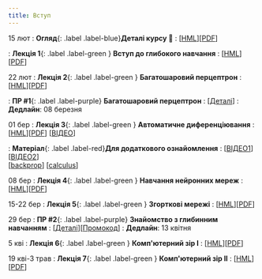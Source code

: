 ```yaml
---
title: Вступ 
---
```




15 лют 
: **Огляд**{: .label .label-blue}**Деталі курсу 👋**
  : [[HML](https://ykochura.github.io/nn-kpi/?p=details.md#1)][[PDF](https://ykochura.github.io/nn-kpi/pdf/details.pdf)] 

: **Лекція 1**{: .label .label-green } **Вступ до глибокого навчання**
  : [[HML](https://ykochura.github.io/nn-kpi/?p=lecture1.md#1)][[PDF](https://ykochura.github.io/nn-kpi/pdf/lecture1.pdf)] 

22 лют
: **Лекція 2**{: .label .label-green } **Багатошаровий перцептрон**
  : [[HML](https://ykochura.github.io/nn-kpi/?p=lecture2.md#1)][[PDF](https://ykochura.github.io/nn-kpi/pdf/lecture2.pdf)] 

: **ПР #1**{: .label .label-purple} **Багатошаровий перцептрон**
  : [[Деталі](https://drive.google.com/file/d/1-zZHUrpuI4j90sBnBe2tAd9Mc5-N87UC/view?usp=sharing)]
    : **Дедлайн**:  08 березня


01 бер
: **Лекція 3**{: .label .label-green } **Автоматичне диференціювання**
  : [[HML](https://ykochura.github.io/nn-kpi/?p=lecture3.md#1)][[PDF](https://ykochura.github.io/nn-kpi/pdf/lecture3.pdf)] [[ВІДЕО](https://youtu.be/o986TK1W6jg)]

: **Матеріал**{: .label .label-red}**Для додаткового ознайомлення**
  : [[ВІДЕО1](https://www.youtube.com/watch?v=wG_nF1awSSY)] [[ВІДЕО2](https://www.khanacademy.org/math/multivariable-calculus/multivariable-derivatives/multivariable-chain-rule/v/multivariable-chain-rule)] <br> [[backprop](https://www.youtube.com/watch?v=Ilg3gGewQ5U)]  [[calculus](https://www.youtube.com/watch?v=tIeHLnjs5U8)]


08 бер
: **Лекція 4**{: .label .label-green } **Навчання нейронних мереж**
  : [[HML](https://ykochura.github.io/nn-kpi/?p=lecture4.md#1)][[PDF](https://ykochura.github.io/nn-kpi/pdf/lecture4.pdf)]


15-22 бер
: **Лекція 5**{: .label .label-green } **Згорткові мережі**
  : [[HML](https://ykochura.github.io/nn-kpi/?p=lecture5.md#1)][[PDF](https://ykochura.github.io/nn-kpi/pdf/lecture5.pdf)] 


29 бер
: **ПР #2**{: .label .label-purple} **Знайомство з глибинним навчанням**
  : [[Деталі](https://drive.google.com/file/d/1IZW46IisQt-arrUbxnpW3b5G2qFa6FNO/view?usp=sharing)][[Промокод](https://docs.google.com/document/d/1LXHdU3xzHo_og7Jn2ZRd2tSKAGRpwpm_TM8nhvaXkXM/edit?usp=sharing)]
    : **Дедлайн**: 13 квітня 

5 кві
: **Лекція 6**{: .label .label-green } **Комп'ютерний зір І**
  : [[HML](https://ykochura.github.io/nn-kpi/?p=lecture6.md#1)][[PDF](https://ykochura.github.io/nn-kpi/pdf/lecture6.pdf)] 

19 кві-3 трав
: **Лекція 7**{: .label .label-green } **Комп'ютерний зір ІІ**
  : [[HML](https://ykochura.github.io/nn-kpi/?p=lecture7.md#1)][[PDF](https://ykochura.github.io/nn-kpi/pdf/lecture7.pdf)] 

<!--  23 кві
#### Очікується -->





<!-- : **Книга 📚**{: .label .label-red}**Для читання**
  : [MLE Ch. 1, pp. 1-21](http://bit.ly/MLEbook-Chapter1) <br> [HPML Ch. 1, pp. 1-9](http://bit.ly/theMLbook-Chapter-1) -->

<!-- https://www.wikiwand.com/uk/%D0%90%D0%B2%D1%82%D0%BE%D0%BC%D0%B0%D1%82%D0%B8%D1%87%D0%BD%D0%B5_%D0%B4%D0%B8%D1%84%D0%B5%D1%80%D0%B5%D0%BD%D1%86%D1%96%D1%8E%D0%B2%D0%B0%D0%BD%D0%BD%D1%8F 

  [[ВІДЕО](https://youtu.be/Ih_xfOIlOao)] -->


